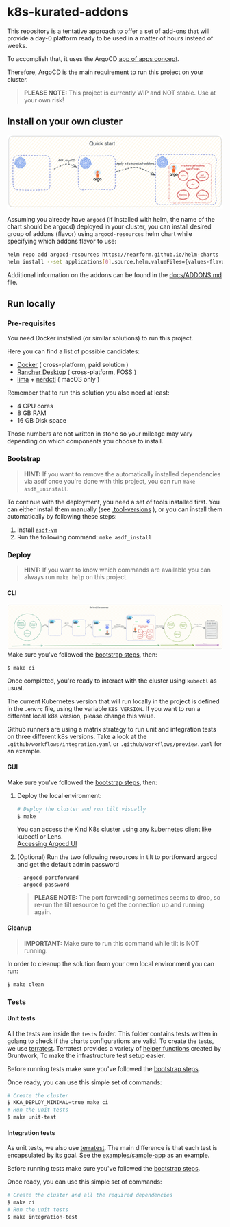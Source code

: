 # k8s-kurated-addons

This repository is a tentative approach to offer a set of add-ons that will provide a day-0 platform ready to be used in a matter of hours instead of weeks.

To accomplish that, it uses the ArgoCD [app of apps concept](https://argo-cd.readthedocs.io/en/stable/operator-manual/cluster-bootstrapping/#app-of-apps-pattern).

Therefore, ArgoCD is the main requirement to run this project on your cluster.

> **PLEASE NOTE:** This project is currently WIP and NOT stable. Use at your own risk!

## Install on your own cluster

![Quick Start](docs/img/quick-start/k8s-addons-quick-start.png)

Assuming you already have `argocd` (if installed with helm, the name of the chart should be argocd) deployed in your cluster, you can install
desired group of addons (flavor) using `argocd-resources` helm chart while specifying which addons flavor to use:

```bash
helm repo add argocd-resources https://nearform.github.io/helm-charts
helm install --set applications[0].source.helm.valueFiles={values-flavor1.yaml} k8-kurated-addons argocd-resources
```

Additional information on the addons can be found in the [docs/ADDONS.md](docs/ADDONS.md) file.

## Run locally

### Pre-requisites

You need Docker installed (or similar solutions) to run this project.

Here you can find a list of possible candidates:

- [Docker](https://docs.docker.com/engine/install/) ( cross-platform, paid solution )
- [Rancher Desktop](https://rancherdesktop.io/) ( cross-platform, FOSS )
- [lima](https://github.com/lima-vm/lima) + [nerdctl](https://github.com/containerd/nerdctl) ( macOS only )

Remember that to run this solution you also need at least:

- 4 CPU cores
- 8 GB RAM
- 16 GB Disk space

Those numbers are not written in stone so your mileage may vary depending on which components you choose to install.

### Bootstrap

> **HINT:** If you want to remove the automatically installed dependencies via asdf once you're done with this project, you can run `make asdf_uninstall`.

To continue with the deployment, you need a set of tools installed first. You can either install them manually (see [.tool-versions](.tool-versions) ), or you can install them automatically by following these steps:

1. Install [`asdf-vm`](https://asdf-vm.com/)
2. Run the following command: `make asdf_install`

### Deploy

> **HINT:** If you want to know which commands are available you can always run `make help` on this project.

#### CLI
![Inner workings of make](docs/img/inner-workings/k8s-addons-internals.png)
Make sure you've followed the [bootstrap steps](#bootstrap), then:

```bash
$ make ci
```

Once completed, you're ready to interact with the cluster using `kubectl` as usual.

The current Kubernetes version that will run locally in the project is defined in the `.envrc` file, using the variable `K8S_VERSION`. If you want to run a different local k8s version, please change this value.

Github runners are using a matrix strategy to run unit and integration tests on three different k8s versions.
Take a look at the `.github/workflows/integration.yaml` or `.github/workflows/preview.yaml` for an example.

#### GUI

Make sure you've followed the [bootstrap steps](#bootstrap), then:

1. Deploy the local environment:

    ```bash
    # Deploy the cluster and run tilt visually
    $ make
    ```

    You can access the Kind K8s cluster using any kubernetes client like kubectl or Lens.<br>
    [Accessing Argocd UI](https://argo-cd.readthedocs.io/en/stable/getting_started/#3-access-the-argo-cd-api-server)


2. (Optional) Run the two following resources in tilt to portforward argocd and get the default admin password

    ```
    - argocd-portforward
    - argocd-password
    ```

    > **PLEASE NOTE:** The port forwarding sometimes seems to drop, so re-run the tilt resource to get the connection up and running again.

#### Cleanup

> **IMPORTANT:** Make sure to run this command while tilt is NOT running.

In order to cleanup the solution from your own local environment you can run:
```bash
$ make clean
```

### Tests

#### Unit tests

All the tests are inside the `tests` folder. This folder contains tests written in golang to check if the charts
configurations are valid. To create the tests, we use [terratest](https://terratest.gruntwork.io/).
Terratest provides a variety of [helper functions](https://github.com/gruntwork-io/terratest) created by Gruntwork,
To make the infrastructure test setup easier.

Before running tests make sure you've followed the [bootstrap steps](#bootstrap).

Once ready, you can use this simple set of commands:
```bash
# Create the cluster
$ KKA_DEPLOY_MINIMAL=true make ci
# Run the unit tests
$ make unit-test
```

#### Integration tests

As unit tests, we also use [terratest](https://terratest.gruntwork.io/). The main difference is that each test is encapsulated by its goal.
See the [examples/sample-app](examples/sample-app) as an example.

Before running tests make sure you've followed the [bootstrap steps](#bootstrap).

Once ready, you can use this simple set of commands:
```bash
# Create the cluster and all the required dependencies
$ make ci
# Run the unit tests
$ make integration-test
```
